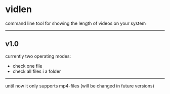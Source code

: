 # vidlen

command line tool for showing the length of videos on your system

---

## v1.0
currently two operating modes:
- check one file
- check all files i a folder

---

until now it only supports mp4-files (will be changed in future versions)
